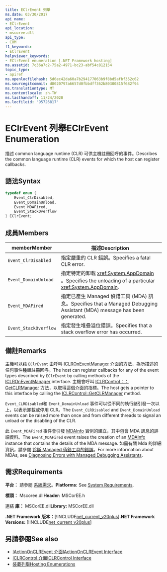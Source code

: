 ```yaml
---
title: EClrEvent 列舉
ms.date: 03/30/2017
api_name:
- EClrEvent
api_location:
- mscoree.dll
api_type:
- COM
f1_keywords:
- EClrEvent
helpviewer_keywords:
- EClrEvent enumeration [.NET Framework hosting]
ms.assetid: 7c36a7c2-75a2-4971-bc23-abf54c812154
topic_type:
- apiref
ms.openlocfilehash: 5d6ec42da60a7b294177063b9f8bd5afbf352c62
ms.sourcegitcommit: d8020797a6657d0fbbdff362b80300815f682f94
ms.translationtype: MT
ms.contentlocale: zh-TW
ms.lasthandoff: 11/24/2020
ms.locfileid: "95726817"
---
```

# <a name="eclrevent-enumeration"></a><span data-ttu-id="1b312-102">EClrEvent 列舉</span><span class="sxs-lookup"><span data-stu-id="1b312-102">EClrEvent Enumeration</span></span>

<span data-ttu-id="1b312-103">描述 common language runtime (CLR) 可供主機註冊回呼的事件。</span><span class="sxs-lookup"><span data-stu-id="1b312-103">Describes the common language runtime (CLR) events for which the host can register callbacks.</span></span>  
  
## <a name="syntax"></a><span data-ttu-id="1b312-104">語法</span><span class="sxs-lookup"><span data-stu-id="1b312-104">Syntax</span></span>  
  
```cpp  
typedef enum {  
    Event_ClrDisabled,  
    Event_DomainUnload,  
    Event_MDAFired,  
    Event_StackOverflow  
} EClrEvent;  
```  
  
## <a name="members"></a><span data-ttu-id="1b312-105">成員</span><span class="sxs-lookup"><span data-stu-id="1b312-105">Members</span></span>  
  
|<span data-ttu-id="1b312-106">member</span><span class="sxs-lookup"><span data-stu-id="1b312-106">Member</span></span>|<span data-ttu-id="1b312-107">描述</span><span class="sxs-lookup"><span data-stu-id="1b312-107">Description</span></span>|  
|------------|-----------------|  
|`Event_ClrDisabled`|<span data-ttu-id="1b312-108">指定嚴重的 CLR 錯誤。</span><span class="sxs-lookup"><span data-stu-id="1b312-108">Specifies a fatal CLR error.</span></span>|  
|`Event_DomainUnload`|<span data-ttu-id="1b312-109">指定特定的卸載 <xref:System.AppDomain> 。</span><span class="sxs-lookup"><span data-stu-id="1b312-109">Specifies the unloading of a particular <xref:System.AppDomain>.</span></span>|  
|`Event_MDAFired`|<span data-ttu-id="1b312-110">指定已產生 Managed 偵錯工具 (MDA) 訊息。</span><span class="sxs-lookup"><span data-stu-id="1b312-110">Specifies that a Managed Debugging Assistant (MDA) message has been generated.</span></span>|  
|`Event_StackOverflow`|<span data-ttu-id="1b312-111">指定發生堆疊溢位錯誤。</span><span class="sxs-lookup"><span data-stu-id="1b312-111">Specifies that a stack overflow error has occurred.</span></span>|  
  
## <a name="remarks"></a><span data-ttu-id="1b312-112">備註</span><span class="sxs-lookup"><span data-stu-id="1b312-112">Remarks</span></span>  

 <span data-ttu-id="1b312-113">主機可以藉 `EClrEvent` 由呼叫 [ICLROnEventManager](iclroneventmanager-interface.md) 介面的方法，為所描述的任何事件種類註冊回呼。</span><span class="sxs-lookup"><span data-stu-id="1b312-113">The host can register callbacks for any of the event types described by `EClrEvent` by calling methods of the [ICLROnEventManager](iclroneventmanager-interface.md) interface.</span></span> <span data-ttu-id="1b312-114">主機會呼叫 [ICLRControl：： GetCLRManager](iclrcontrol-getclrmanager-method.md) 方法，以取得這個介面的指標。</span><span class="sxs-lookup"><span data-stu-id="1b312-114">The host gets a pointer to this interface by calling the [ICLRControl::GetCLRManager](iclrcontrol-getclrmanager-method.md) method.</span></span>  
  
 <span data-ttu-id="1b312-115">`Event_CLRDisabled`和 `Event_DomainUnload` 事件可以從不同的執行緒引發一次以上，以表示卸載或停用 CLR。</span><span class="sxs-lookup"><span data-stu-id="1b312-115">The `Event_CLRDisabled` and `Event_DomainUnload` events can be raised more than once and from different threads to signal an unload or the disabling of the CLR.</span></span>  
  
 <span data-ttu-id="1b312-116">此 `Event_MDAFired` 事件會引發 [MDAInfo](mdainfo-structure.md) 實例的建立，其中包含 MDA 訊息的詳細資料。</span><span class="sxs-lookup"><span data-stu-id="1b312-116">The `Event_MDAFired` event raises the creation of an [MDAInfo](mdainfo-structure.md) instance that contains the details of the MDA message.</span></span> <span data-ttu-id="1b312-117">如需有關 Mda 的詳細資訊，請參閱 [診斷 Managed 偵錯工具的錯誤](../../debug-trace-profile/diagnosing-errors-with-managed-debugging-assistants.md)。</span><span class="sxs-lookup"><span data-stu-id="1b312-117">For more information about MDAs, see [Diagnosing Errors with Managed Debugging Assistants](../../debug-trace-profile/diagnosing-errors-with-managed-debugging-assistants.md).</span></span>  
  
## <a name="requirements"></a><span data-ttu-id="1b312-118">需求</span><span class="sxs-lookup"><span data-stu-id="1b312-118">Requirements</span></span>  

 <span data-ttu-id="1b312-119">**平台：** 請參閱 [系統需求](../../get-started/system-requirements.md)。</span><span class="sxs-lookup"><span data-stu-id="1b312-119">**Platforms:** See [System Requirements](../../get-started/system-requirements.md).</span></span>  
  
 <span data-ttu-id="1b312-120">**標頭：** Mscoree.dll</span><span class="sxs-lookup"><span data-stu-id="1b312-120">**Header:** MSCorEE.h</span></span>  
  
 <span data-ttu-id="1b312-121">連結 **庫：** MSCorEE.dll</span><span class="sxs-lookup"><span data-stu-id="1b312-121">**Library:** MSCorEE.dll</span></span>  
  
 <span data-ttu-id="1b312-122">**.NET Framework 版本：**[!INCLUDE[net_current_v20plus](../../../../includes/net-current-v20plus-md.md)]</span><span class="sxs-lookup"><span data-stu-id="1b312-122">**.NET Framework Versions:** [!INCLUDE[net_current_v20plus](../../../../includes/net-current-v20plus-md.md)]</span></span>  
  
## <a name="see-also"></a><span data-ttu-id="1b312-123">另請參閱</span><span class="sxs-lookup"><span data-stu-id="1b312-123">See also</span></span>

- [<span data-ttu-id="1b312-124">IActionOnCLREvent 介面</span><span class="sxs-lookup"><span data-stu-id="1b312-124">IActionOnCLREvent Interface</span></span>](iactiononclrevent-interface.md)
- [<span data-ttu-id="1b312-125">ICLRControl 介面</span><span class="sxs-lookup"><span data-stu-id="1b312-125">ICLRControl Interface</span></span>](iclrcontrol-interface.md)
- [<span data-ttu-id="1b312-126">裝載列舉</span><span class="sxs-lookup"><span data-stu-id="1b312-126">Hosting Enumerations</span></span>](hosting-enumerations.md)
